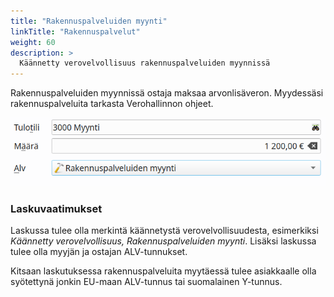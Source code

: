 ```yaml
---
title: "Rakennuspalveluiden myynti"
linkTitle: "Rakennuspalvelut"
weight: 60
description: >
  Käännetty verovelvollisuus rakennuspalveluiden myynnissä
---
```


Rakennuspalveluiden myynnissä ostaja maksaa arvonlisäveron. Myydessäsi rakennuspalveluita tarkasta Verohallinnon ohjeet.

![](/img/fi/alv/rakennusmyynti.png)

### Laskuvaatimukset

Laskussa tulee olla merkintä käännetystä verovelvollisuudesta, esimerkiksi _Käännetty verovelvollisuus, Rakennuspalveluiden myynti_. Lisäksi laskussa tulee olla myyjän ja ostajan ALV-tunnukset.

Kitsaan laskutuksessa rakennuspalveluita myytäessä tulee asiakkaalle olla syötettynä jonkin EU-maan ALV-tunnus tai suomalainen Y-tunnus.

